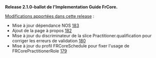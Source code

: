 **Release 2.1.0-ballot de l'Implementation Guide FrCore.**

[Modifications apportées dans cette release](https://github.com/Interop-Sante/hl7.fhir.fr.core/pulls?q=is%3Apr+milestone%3A2.1.0+is%3Aclosed) :

* Mise à jour dépendance NOS [183](https://github.com/Interop-Sante/hl7.fhir.fr.core/pull/183)
* Ajout de la page à propos [182](https://github.com/Interop-Sante/hl7.fhir.fr.core/pull/182)
* Mise à jour du discriminateur de la slice Practitioner.qualification pour corriger les erreurs de validation [180](https://github.com/Interop-Sante/hl7.fhir.fr.core/pull/180)
* Mise à jour du profil FRCoreSchedule pour fixer l'usage de FRCorePractitionerRole [179](https://github.com/Interop-Sante/hl7.fhir.fr.core/pull/179)